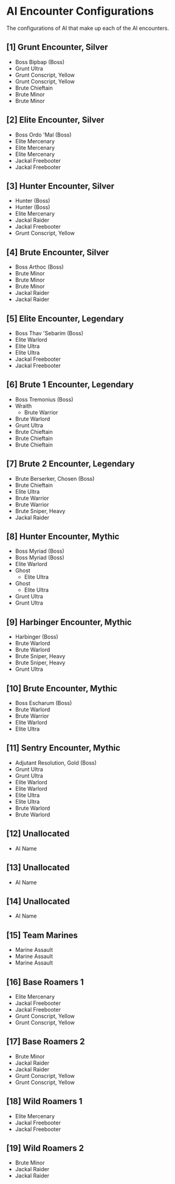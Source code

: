 # AI Encounter Configurations

The configurations of AI that make up each of the AI encounters.

<!--
## [#] Encounter Name
- AI Name
- AI Name
- AI Name
-->

## [1] Grunt Encounter, Silver

- Boss Bipbap (Boss)
- Grunt Ultra
- Grunt Conscript, Yellow
- Grunt Conscript, Yellow
- Brute Chieftain
- Brute Minor
- Brute Minor

## [2] Elite Encounter, Silver

- Boss Ordo 'Mal (Boss)
- Elite Mercenary
- Elite Mercenary
- Elite Mercenary
- Jackal Freebooter
- Jackal Freebooter

## [3] Hunter Encounter, Silver

- Hunter (Boss)
- Hunter (Boss)
- Elite Mercenary
- Jackal Raider
- Jackal Freebooter
- Grunt Conscript, Yellow

## [4] Brute Encounter, Silver

- Boss Arthoc (Boss)
- Brute Minor
- Brute Minor
- Brute Minor
- Jackal Raider
- Jackal Raider

## [5] Elite Encounter, Legendary

- Boss Thav 'Sebarim (Boss)
- Elite Warlord
- Elite Ultra
- Elite Ultra
- Jackal Freebooter
- Jackal Freebooter

## [6] Brute 1 Encounter, Legendary

- Boss Tremonius (Boss)
- Wraith
	- Brute Warrior
- Brute Warlord
- Grunt Ultra
- Brute Chieftain
- Brute Chieftain
- Brute Chieftain

## [7] Brute 2 Encounter, Legendary

- Brute Berserker, Chosen (Boss)
- Brute Chieftain
- Elite Ultra
- Brute Warrior
- Brute Warrior
- Brute Sniper, Heavy
- Jackal Raider

## [8] Hunter Encounter, Mythic

- Boss Myriad (Boss)
- Boss Myriad (Boss)
- Elite Warlord
- Ghost
	- Elite Ultra
- Ghost
	- Elite Ultra
- Grunt Ultra
- Grunt Ultra

## [9] Harbinger Encounter, Mythic

- Harbinger (Boss)
- Brute Warlord
- Brute Warlord
- Brute Sniper, Heavy
- Brute Sniper, Heavy
- Grunt Ultra

## [10] Brute Encounter, Mythic

- Boss Escharum (Boss)
- Brute Warlord
- Brute Warrior
- Elite Warlord
- Elite Ultra

## [11] Sentry Encounter, Mythic

- Adjutant Resolution, Gold (Boss)
- Grunt Ultra
- Grunt Ultra
- Elite Warlord
- Elite Warlord
- Elite Ultra
- Elite Ultra
- Brute Warlord
- Brute Warlord

## [12] Unallocated

- AI Name

## [13] Unallocated

- AI Name

## [14] Unallocated

- AI Name

## [15] Team Marines

- Marine Assault
- Marine Assault
- Marine Assault

## [16] Base Roamers 1

- Elite Mercenary
- Jackal Freebooter
- Jackal Freebooter
- Grunt Conscript, Yellow
- Grunt Conscript, Yellow

## [17] Base Roamers 2

- Brute Minor
- Jackal Raider
- Jackal Raider
- Grunt Conscript, Yellow
- Grunt Conscript, Yellow

## [18] Wild Roamers 1

- Elite Mercenary
- Jackal Freebooter
- Jackal Freebooter

## [19] Wild Roamers 2

- Brute Minor
- Jackal Raider
- Jackal Raider
